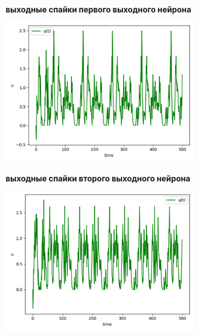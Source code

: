 ## выходные спайки первого выходного нейрона
![example](https://raw.githubusercontent.com/unknownoperation/neurobiology_lab4/master/res/output1.png)

## выходные спайки второго выходного нейрона
![example](https://raw.githubusercontent.com/unknownoperation/neurobiology_lab4/master/res/output2.png)

